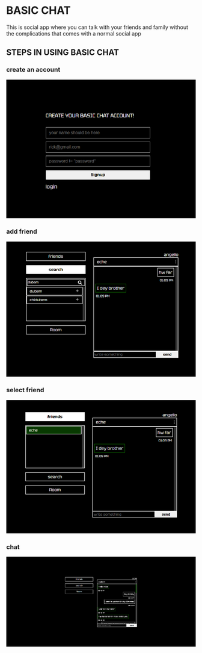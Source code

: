 # BASIC CHAT
This is social app where you can talk with your friends and family without the complications that comes with a normal social app

## STEPS IN USING BASIC CHAT
### create an account
![create account](https://github.com/chidubemOkafor/basicchatapp/blob/main/basicchat/git_assets/desktop%20chat%20auth1.png?raw=true)

### add friend

![search for friend](https://github.com/chidubemOkafor/basicchatapp/blob/main/basicchat/git_assets/search%20user.png?raw=true)

### select friend
![select friend](https://github.com/chidubemOkafor/basicchatapp/blob/main/basicchat/git_assets/selectfriend.png?raw=true)

### chat
![chat](https://github.com/chidubemOkafor/basicchatapp/blob/main/basicchat/git_assets/desktop%20chat1.png?raw=true)

